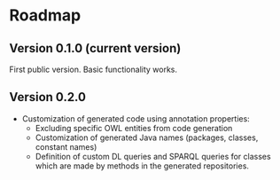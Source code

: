 # Roadmap

## Version 0.1.0 (current version)

First public version. Basic functionality works. 

## Version 0.2.0

* Customization of generated code using annotation properties:
    * Excluding specific OWL entities from code generation
    * Customization of generated Java names (packages, classes, constant names)
    * Definition of custom DL queries and SPARQL queries for classes which are made
      by methods in the generated repositories.
